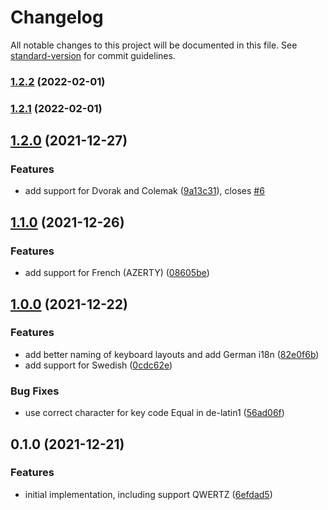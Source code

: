 # Changelog

All notable changes to this project will be documented in this file. See [standard-version](https://github.com/conventional-changelog/standard-version) for commit guidelines.

### [1.2.2](https://github.com/ghost-fvtt/keyboard-layout/compare/v1.2.1...v1.2.2) (2022-02-01)

### [1.2.1](https://github.com/ghost-fvtt/keyboard-layout/compare/v1.2.0...v1.2.1) (2022-02-01)

## [1.2.0](https://github.com/ghost-fvtt/keyboard-layout/compare/v1.1.0...v1.2.0) (2021-12-27)


### Features

* add support for Dvorak and Colemak ([9a13c31](https://github.com/ghost-fvtt/keyboard-layout/commit/9a13c31220a7023194817d2c565ff83f5856728e)), closes [#6](https://github.com/ghost-fvtt/keyboard-layout/issues/6)

## [1.1.0](https://github.com/ghost-fvtt/keyboard-layout/compare/v1.0.0...v1.1.0) (2021-12-26)


### Features

* add support for French (AZERTY) ([08605be](https://github.com/ghost-fvtt/keyboard-layout/commit/08605beed84f0566349d4bd61fe15959e007f2c9))

## [1.0.0](https://github.com/ghost-fvtt/keyboard-layout/compare/v0.1.0...v1.0.0) (2021-12-22)


### Features

* add better naming of keyboard layouts and add German i18n ([82e0f6b](https://github.com/ghost-fvtt/keyboard-layout/commit/82e0f6bfd55387f592efb059b1b6bef2a82ade6b))
* add support for Swedish ([0cdc62e](https://github.com/ghost-fvtt/keyboard-layout/commit/0cdc62ed914552a6d7678d067e702d6a6cef9bb6))


### Bug Fixes

* use correct character for key code Equal in de-latin1 ([56ad06f](https://github.com/ghost-fvtt/keyboard-layout/commit/56ad06ffebb8cd34d3e4bce6b83b87abd91497b3))

## 0.1.0 (2021-12-21)


### Features

* initial implementation, including support QWERTZ ([6efdad5](https://github.com/ghost-fvtt/keyboard-layout/commit/6efdad528dc57f7e608bd50b901d72b4d3587d46))
